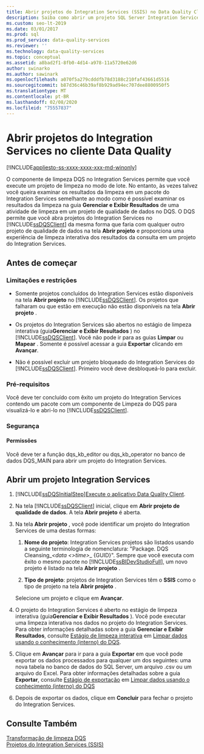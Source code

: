 ```yaml
---
title: Abrir projetos do Integration Services (SSIS) no Data Quality Client
description: Saiba como abrir um projeto SQL Server Integration Services (SSIS) usando o Data Quality Client para SQL Server Data Quality Services.
ms.custom: seo-lt-2019
ms.date: 03/01/2017
ms.prod: sql
ms.prod_service: data-quality-services
ms.reviewer: ''
ms.technology: data-quality-services
ms.topic: conceptual
ms.assetid: a8bad2f1-8fb0-4d14-a978-11a5720e62d6
author: swinarko
ms.author: sawinark
ms.openlocfilehash: a070f5a279cdddfb78d3188c210faf43661d5516
ms.sourcegitcommit: b87d36c46b39af8b929ad94ec707dee8800950f5
ms.translationtype: MT
ms.contentlocale: pt-BR
ms.lasthandoff: 02/08/2020
ms.locfileid: "75557837"
---
```

# <a name="open-integration-services-projects-in-data-quality-client"></a>Abrir projetos do Integration Services no cliente Data Quality

[!INCLUDE[appliesto-ss-xxxx-xxxx-xxx-md-winonly](../includes/appliesto-ss-xxxx-xxxx-xxx-md-winonly.md)]

  O componente de limpeza DQS no Integration Services permite que você execute um projeto de limpeza no modo de lote. No entanto, às vezes talvez você queira examinar os resultados da limpeza em um pacote do Integration Services semelhante ao modo como é possível examinar os resultados da limpeza na guia **Gerenciar e Exibir Resultados** de uma atividade de limpeza em um projeto de qualidade de dados no DQS. O DQS permite que você abra projetos do Integration Services no [!INCLUDE[ssDQSClient](../includes/ssdqsclient-md.md)] da mesma forma que faria com qualquer outro projeto de qualidade de dados na tela **Abrir projeto** e proporciona uma experiência de limpeza interativa dos resultados da consulta em um projeto do Integration Services.  
  
##  <a name="BeforeYouBegin"></a> Antes de começar  
  
###  <a name="LimitationsRestrictions"></a> Limitações e restrições  
  
-   Somente projetos concluídos do Integration Services estão disponíveis na tela **Abrir projeto** no [!INCLUDE[ssDQSClient](../includes/ssdqsclient-md.md)]. Os projetos que falharam ou que estão em execução não estão disponíveis na tela **Abrir projeto** .  
  
-   Os projetos do Integration Services são abertos no estágio de limpeza interativa (guia**Gerenciar e Exibir Resultados** ) no [!INCLUDE[ssDQSClient](../includes/ssdqsclient-md.md)]. Você não pode ir para as guias **Limpar** ou **Mapear** . Somente é possível acessar a guia **Exportar** clicando em **Avançar**.  
  
-   Não é possível excluir um projeto bloqueado do Integration Services do [!INCLUDE[ssDQSClient](../includes/ssdqsclient-md.md)]. Primeiro você deve desbloqueá-lo para excluir.  
  
###  <a name="Prerequisites"></a> Pré-requisitos  
 Você deve ter concluído com êxito um projeto do Integration Services contendo um pacote com um componente de Limpeza do DQS para visualizá-lo e abri-lo no [!INCLUDE[ssDQSClient](../includes/ssdqsclient-md.md)].  
  
###  <a name="Security"></a> Segurança  
  
####  <a name="Permissions"></a> Permissões  
 Você deve ter a função dqs_kb_editor ou dqs_kb_operator no banco de dados DQS_MAIN para abrir um projeto do Integration Services.  
  
  
##  <a name="Open"></a>Abrir um projeto Integration Services  
  
1.  [!INCLUDE[ssDQSInitialStep](../includes/ssdqsinitialstep-md.md)][Execute o aplicativo Data Quality Client](../data-quality-services/run-the-data-quality-client-application.md).  
  
2.  Na tela [!INCLUDE[ssDQSClient](../includes/ssdqsclient-md.md)] inicial, clique em **Abrir projeto de qualidade de dados**. A tela **Abrir projeto** é aberta.  
  
3.  Na tela **Abrir projeto** , você pode identificar um projeto do Integration Services de uma destas formas:  
  
    1.  **Nome do projeto**: Integration Services projetos são listados usando a seguinte terminologia de nomenclatura: "Package. DQS Cleansing_*\<data \<>time>*_ {GUID}". Sempre que você executa com êxito o mesmo pacote no [!INCLUDE[ssBIDevStudioFull](../includes/ssbidevstudiofull-md.md)], um novo projeto é listado na tela **Abrir projeto** .  
  
    2.  **Tipo de projeto**: projetos de Integration Services têm o **SSIS** como o tipo de projeto na tela **Abrir projeto** .  
  
     Selecione um projeto e clique em **Avançar**.  
  
4.  O projeto do Integration Services é aberto no estágio de limpeza interativa (guia**Gerenciar e Exibir Resultados** ). Você pode executar uma limpeza interativa nos dados no projeto do Integration Services. Para obter informações detalhadas sobre a guia **Gerenciar e Exibir Resultados**, consulte [Estágio de limpeza interativa](../data-quality-services/cleanse-data-using-dqs-internal-knowledge.md#Interactive) em [Limpar dados usando o conhecimento &#40;interno&#41; do DQS](../data-quality-services/cleanse-data-using-dqs-internal-knowledge.md).  
  
5.  Clique em **Avançar** para ir para a guia **Exportar** em que você pode exportar os dados processados para qualquer um dos seguintes: uma nova tabela no banco de dados do SQL Server, um arquivo .csv ou um arquivo do Excel. Para obter informações detalhadas sobre a guia **Exportar**, consulte [Estágio de exportação](../data-quality-services/cleanse-data-using-dqs-internal-knowledge.md#Export) em [Limpar dados usando o conhecimento &#40;interno&#41; do DQS](../data-quality-services/cleanse-data-using-dqs-internal-knowledge.md)  
  
6.  Depois de exportar os dados, clique em **Concluir** para fechar o projeto do Integration Services.  

  
## <a name="see-also"></a>Consulte Também  
 [Transformação de limpeza DQS](../integration-services/data-flow/transformations/dqs-cleansing-transformation.md)   
 [Projetos do Integration Services (SSIS)](../integration-services/integration-services-ssis-projects-and-solutions.md)  
  
  
